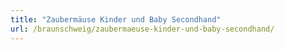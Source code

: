```yaml
---
title: "Zaubermäuse Kinder und Baby Secondhand"
url: /braunschweig/zaubermaeuse-kinder-und-baby-secondhand/
---
```

